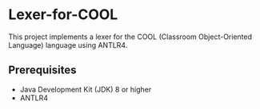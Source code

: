 # Lexer-for-COOL
This project implements a lexer for the COOL (Classroom Object-Oriented Language) language using ANTLR4.


## Prerequisites
- Java Development Kit (JDK) 8 or higher
- ANTLR4

